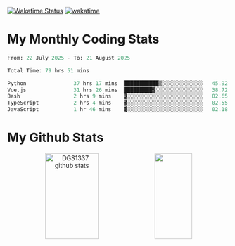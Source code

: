 [![Wakatime Status](https://github.com/noopurphalak/noopurphalak/workflows/wakatime-status-update/badge.svg)](https://github.com/noopurphalak/noopurphalak/actions/workflows/main.yml)
[![wakatime](https://wakatime.com/badge/user/80ace140-ef40-4fdd-b8ed-f3be3d2e1aea.svg)](https://wakatime.com/@80ace140-ef40-4fdd-b8ed-f3be3d2e1aea)

# My Monthly Coding Stats

<!--START_SECTION:waka-->

```python
From: 22 July 2025 - To: 21 August 2025

Total Time: 79 hrs 51 mins

Python               37 hrs 17 mins  ███████████▒░░░░░░░░░░░░░   45.92 %
Vue.js               31 hrs 26 mins  █████████▓░░░░░░░░░░░░░░░   38.72 %
Bash                 2 hrs 9 mins    ▓░░░░░░░░░░░░░░░░░░░░░░░░   02.65 %
TypeScript           2 hrs 4 mins    ▓░░░░░░░░░░░░░░░░░░░░░░░░   02.55 %
JavaScript           1 hr 46 mins    ▓░░░░░░░░░░░░░░░░░░░░░░░░   02.18 %
```

<!--END_SECTION:waka-->

# My Github Stats
<div style="text-align: center;">
  <img width="49%" height="195px" src="https://github-readme-stats-sigma-five.vercel.app/api?username=noopurphalak&show_icons=true&count_private=true&hide_border=true&title_color=00FFFF&icon_color=00FFFF&text_color=00FFFF&bg_color=0d1117" alt="DGS1337 github stats" />
  <img width="41%" height="195px" src="https://github-readme-stats-sigma-five.vercel.app/api/top-langs/?username=noopurphalak&layout=compact&hide_border=true&title_color=00FFFF&text_color=00FFFF&bg_color=0d1117" />
</div>
